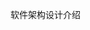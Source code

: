 软件架构设计介绍
    [](https://github.com/twang281314/frontEnd/blob/master/weekly/resources/software_architecture.md)

